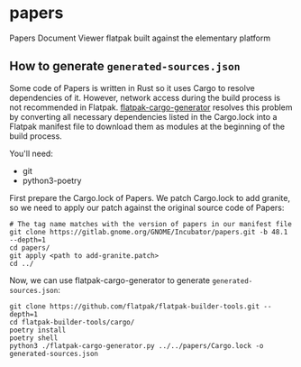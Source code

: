 # papers
Papers Document Viewer flatpak built against the elementary platform

## How to generate `generated-sources.json`
Some code of Papers is written in Rust so it uses Cargo to resolve dependencies of it. However, network access during
the build process is not recommended in Flatpak.
[flatpak-cargo-generator](https://github.com/flatpak/flatpak-builder-tools/tree/master/cargo) resolves this problem
by converting all necessary dependencies listed in the Cargo.lock into a Flatpak manifest file to download them
as modules at the beginning of the build process.

You'll need:

- git
- python3-poetry

First prepare the Cargo.lock of Papers. We patch Cargo.lock to add granite, so we need to apply our patch against
the original source code of Papers:

```
# The tag name matches with the version of papers in our manifest file
git clone https://gitlab.gnome.org/GNOME/Incubator/papers.git -b 48.1 --depth=1
cd papers/
git apply <path to add-granite.patch>
cd ../
```

Now, we can use flatpak-cargo-generator to generate `generated-sources.json`:

```
git clone https://github.com/flatpak/flatpak-builder-tools.git --depth=1
cd flatpak-builder-tools/cargo/
poetry install
poetry shell
python3 ./flatpak-cargo-generator.py ../../papers/Cargo.lock -o generated-sources.json
```
